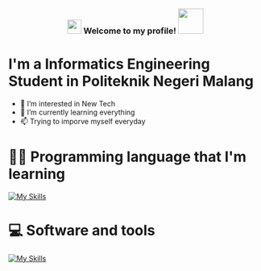 <h3 align="center">
<img src="https://media.giphy.com/media/hvRJCLFzcasrR4ia7z/giphy.gif" width="28">
Welcome to my profile! <img src="https://media.giphy.com/media/12oufCB0MyZ1Go/giphy.gif" width="50">
</h3>

# I'm a Informatics Engineering Student in Politeknik Negeri Malang

- 👀 I’m interested in New Tech
- 🌱 I’m currently learning everything 
- 📫 Trying to imporve myself everyday


# 👨‍💻 Programming language that I'm learning
[![My Skills](https://skillicons.dev/icons?i=java,css,nodejs,php,react,html,androidstudio,flutter,py&theme=light)](https://skillicons.dev)


# 💻 Software and tools
[![My Skills](https://skillicons.dev/icons?i=vscode,laravel,stackoverflow,figma&theme=light)](https://skillicons.dev)

